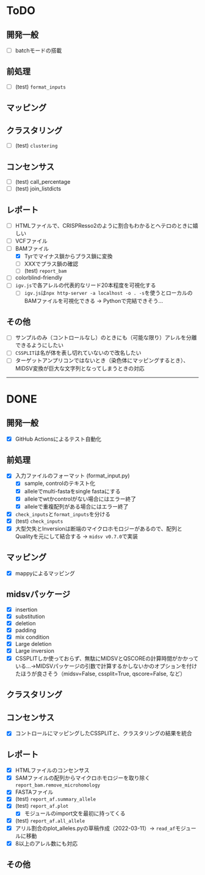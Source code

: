 # ToDO

## 開発一般

+ [ ] batchモードの搭載

## 前処理

+ [ ] (test) `format_inputs`

## マッピング

## クラスタリング

+ [ ] (test) `clustering`

## コンセンサス

+ [ ] (test) call_percentage
+ [ ] (test) join_listdicts

## レポート
+ [ ] HTMLファイルで、CRISPResso2のように割合もわかるとヘテロのときに嬉しい
+ [ ] VCFファイル
+ [ ] BAMファイル
  + [x] Tyrでマイナス鎖からプラス鎖に変換
  + [ ] XXXでプラス鎖の確認
  + [ ] (test) `report_bam`
+ [ ] colorblind-friendly
+ [ ] `igv.js`で各アレルの代表的なリード20本程度を可視化する
  + [ ] `igv.js`は`npx http-server -a localhost -o . -s`を使うとローカルのBAMファイルを可視化できる → Pythonで完結できそう…

## その他

+ [ ] サンプルのみ（コントロールなし）のときにも（可能な限り）アレルを分離できるようにしたい
+ [ ] `CSSPLIT`は名が体を表し切れていないので改名したい
+ [ ] ターゲットアンプリコンではないとき（染色体にマッピングするとき）、MIDSV変換が巨大な文字列となってしまうときの対応

---
# DONE

## 開発一般

+ [x] GitHub Actionsによるテスト自動化

## 前処理
+ [x] 入力ファイルのフォーマット (format_input.py)
  + [x] sample, controlのテキスト化
  + [x] alleleでmulti-fastaをsingle fastaにする
  + [x] alleleでwtかcontrolがない場合にはエラー終了
  + [x] alleleで重複配列がある場合にはエラー終了

+ [x] `check_inputs`と`format_inputs`を分ける
+ [x] (test) `check_inputs`
+ [x] 大型欠失とInversionは断端のマイクロホモロジーがあるので、配列とQualityを元にして結合する -> `midsv v0.7.0`で実装

## マッピング
+ [x] mappyによるマッピング

## midsvパッケージ
+ [x] insertion
+ [x] substitution
+ [x] deletion
+ [x] padding
+ [x] mix condition
+ [x] Large deletion
+ [x] Large inversion
+ [x] CSSPLITしか使っておらず、無駄にMIDSVとQSCOREの計算時間がかかっている…→MIDSVパッケージの引数で計算するかしないかのオプションを付けたほうが良さそう（midsv=False, cssplit=True, qscore=False, など）

## クラスタリング

## コンセンサス

+ [x] コントロールにマッピングしたCSSPLITと、クラスタリングの結果を統合

## レポート

+ [x] HTMLファイルのコンセンサス
+ [x] SAMファイルの配列からマイクロホモロジーを取り除く `report_bam.remove_microhomology`
+ [x] FASTAファイル
+ [x] (test) `report_af.summary_allele`
+ [x] (test) `report_af.plot`
  + [x] モジュールのimport文を最初に持ってくる
+ [x] (test) `report_af.all_allele`
+ [x] アリル割合のplot_alleles.pyの草稿作成（2022-03-11）-> `read_af`モジュールに移動
+ [x] 8以上のアレル数にも対応

## その他
